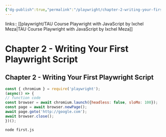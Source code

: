 ```yaml
---
{"dg-publish":true,"permalink":"/playwright/chapter-2-writing-your-first-playwright-script/","tags":["playwright"]}
---
```


links:: [[playwright/TAU Course Playwright with JavaScript by Ixchel Meza\|TAU Course Playwright with JavaScript by Ixchel Meza]]

# Chapter 2 - Writing Your First Playwright Script

## Chapter 2 - Writing Your First Playwright Script

```js
const { chromium } = require('playwright');
(async() => {
// function code
const browser = await chromium.launch({headless: false, sloMo: 100});
const page = await browser.newPage();
await page.goto('http://google.com');
await browser.close();
})();


```

```shell
node first.js
```